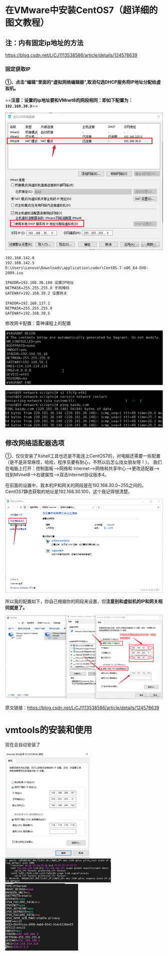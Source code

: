 

# 在VMware中安装CentOS7（超详细的图文教程）

## 注：内有固定ip地址的方法

https://blog.csdn.net/LiCJ1113538586/article/details/124578639

### 固定获取IP

#### ①、点击“编辑”里面的“虚拟网络编辑器”,取消勾选DHCP服务将IP地址分配给虚拟机。

==**注意：设置的ip地址要和VMnet8的网段相同：即如下配置为：`192.168.30.X`**==

![在这里插入图片描述](img_vmware/68a152d4f6284f81b44b425f83f11ec4.png)

```
192.168.142.0
192.168.142.5
D:\Users\Lenovo\Downloads\application\coder\CentOS-7-x86_64-DVD-2009.iso
```



```
IPADDR=192.168.30.100 设置IP地址
NETMASK=255.255.255.0 子网掩码
GATEWAY=192.168.30.2 设置网关

IPADDR=192.168.137.1
NETMASK=255.255.255.0
GATEWAY=192.168.30.5

```

修改网卡配置：雷神课程上的配置

![image-20221011211339580](img_vmware/image-20221011211339580.png)

![image-20221011211430194](img_vmware/image-20221011211430194.png)

## 修改网络适配器选项

①、仅仅安装了Xshell工具也还是不能连上CentOS7的，对电脑还需要一些配置（是不是非常麻烦，哈哈，程序员要有耐心，不然以后怎么找女朋友呀！）。
我们在电脑上打开：控制面板—>网络和 Internet—>网络和共享中心—>更改适配器—>找到MVnet8—>右键属性—>双击Internet协议版本4。

在前面的设置中，我本机IP和网关的网段是在192.168.30.0~255之间的。CentOS7静态获取的地址是192.168.30.100，这个我记得很清楚。

![在这里插入图片描述](img_vmware/75a235a5741b4f04ba12be15fa95b70c.png)

所以我的配置如下，你自己根据你的网段来设置，但**注意别和虚拟机的IP和网关相同就是了。**

![在这里插入图片描述](img_vmware/bcacce9dfceb400b9bf26f77755d8c9c.png)


原文链接：https://blog.csdn.net/LiCJ1113538586/article/details/124578639

# vmtools的安装和使用

现在会自动安装了

<img src="img_vmware/image-20221110222326730.png" alt="image-20221110222326730" style="zoom:33%;" />

<img src="img_vmware/image-20221110222400879.png" alt="image-20221110222400879" style="zoom:33%;" />

<img src="img_vmware/image-20221110222606684.png" alt="image-20221110222606684" style="zoom:33%;" />

